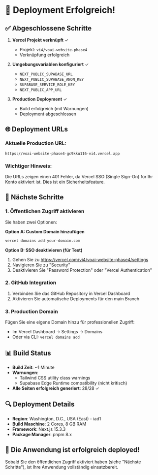 # 🎉 Deployment Erfolgreich!

## ✅ Abgeschlossene Schritte

1. **Vercel Projekt verknüpft** ✓
   - Projekt: `vi4/voai-website-phase4`
   - Verknüpfung erfolgreich

2. **Umgebungsvariablen konfiguriert** ✓
   - `NEXT_PUBLIC_SUPABASE_URL`
   - `NEXT_PUBLIC_SUPABASE_ANON_KEY`
   - `SUPABASE_SERVICE_ROLE_KEY`
   - `NEXT_PUBLIC_APP_URL`

3. **Production Deployment** ✓
   - Build erfolgreich (mit Warnungen)
   - Deployment abgeschlossen

## 🌐 Deployment URLs

### Aktuelle Production URL:
```
https://voai-website-phase4-gc9kku116-vi4.vercel.app
```

### Wichtiger Hinweis:
Die URLs zeigen einen 401 Fehler, da Vercel SSO (Single Sign-On) für Ihr Konto aktiviert ist. Dies ist ein Sicherheitsfeature.

## 🔧 Nächste Schritte

### 1. Öffentlichen Zugriff aktivieren
Sie haben zwei Optionen:

**Option A: Custom Domain hinzufügen**
```bash
vercel domains add your-domain.com
```

**Option B: SSO deaktivieren (für Test)**
1. Gehen Sie zu https://vercel.com/vi4/voai-website-phase4/settings
2. Navigieren Sie zu "Security"
3. Deaktivieren Sie "Password Protection" oder "Vercel Authentication"

### 2. GitHub Integration
1. Verbinden Sie das GitHub Repository in Vercel Dashboard
2. Aktivieren Sie automatische Deployments für den main Branch

### 3. Production Domain
Fügen Sie eine eigene Domain hinzu für professionellen Zugriff:
- Im Vercel Dashboard → Settings → Domains
- Oder via CLI: `vercel domains add`

## 📊 Build Status

- **Build Zeit**: ~1 Minute
- **Warnungen**: 
  - Tailwind CSS utility class warnings
  - Supabase Edge Runtime compatibility (nicht kritisch)
- **Alle Seiten erfolgreich generiert**: 28/28 ✓

## 🔍 Deployment Details

- **Region**: Washington, D.C., USA (East) - iad1
- **Build Maschine**: 2 Cores, 8 GB RAM
- **Framework**: Next.js 15.3.3
- **Package Manager**: pnpm 8.x

## 🚀 Die Anwendung ist erfolgreich deployed!

Sobald Sie den öffentlichen Zugriff aktiviert haben (siehe "Nächste Schritte"), ist Ihre Anwendung vollständig einsatzbereit.